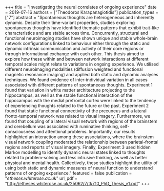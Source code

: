 +++
title = "Investigating the neural correlates of ongoing experience"
date = 2019-07-16
authors = ["Theodoros Karapanagiotidis"]
publication_types = ["7"]
abstract = "Spontaneous thoughts are heterogeneous and inherently dynamic. Despite their time-variant properties, studies exploring spontaneous thoughts have identified thematic patterns that exhibit trait-like characteristics and are stable across time. Concurrently, structural and functional neuroimaging studies have shown unique and stable whole-brain network configurations linked to behaviour either through the static and dynamic intrinsic communication and activity of their core regions or through informational exchange with each other. This thesis aimed to explore how these within and between network interactions at different temporal scales might relate to variations in ongoing experience. We utilised different neuroimaging modalities (diffusion weighted and functional magnetic resonance imaging) and applied both static and dynamic analyses techniques. We found evidence of inter-individual variation in all cases associated with different patterns of spontaneous thoughts. Experiment 1 found that variation in white matter architecture projecting to the hippocampus, as well as the stable functional interaction of the hippocampus with the medial prefrontal cortex were linked to the tendency of experiencing thoughts related to the future or the past. Experiment 2 found that static functional connectivity of the precuneus and a lateral fronto-temporal network was related to visual imagery. Furthermore, we found that coupling of a lateral visual network with regions of the brainstem and cerebellum was associated with ruminative thinking, self-consciousness and attentional problems. Importantly, our results highlighted an interaction among these associations, where the brainstem visual network coupling moderated the relationship between parietal-frontal regions and reports of visual imagery. Finally, Experiment 3 used hidden Markov modelling to identify dynamic neural states linked to thoughts related to problem-solving and less intrusive thinking, as well as better physical and mental health. Collectively, these studies highlight the utility of using both static and dynamic measures of neural function to understand patterns of ongoing experience."
featured = false
publication = "*etheses.whiterose.ac.uk*"
url_pdf = "http://etheses.whiterose.ac.uk/25062/7/tk710_PhD_Thesis_v1.pdf"
+++
